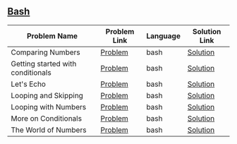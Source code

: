 ## [Bash](https://www.hackerrank.com/domains/shell/bash)

|Problem Name|Problem Link|Language|Solution Link|
---|---|---|---
|Comparing Numbers|[Problem](https://www.hackerrank.com/challenges/bash-tutorials---comparing-numbers/problem)|bash|[Solution](./bash-tutorials---comparing-numbers.sh)|
|Getting started with conditionals|[Problem](https://www.hackerrank.com/challenges/bash-tutorials---getting-started-with-conditionals/problem)|bash|[Solution](./bash-tutorials---getting-started-with-conditionals.sh)|
|Let's Echo|[Problem](https://www.hackerrank.com/challenges/bash-tutorials-lets-echo/problem)|bash|[Solution](./bash-tutorials-lets-echo.sh)|
|Looping and Skipping|[Problem](https://www.hackerrank.com/challenges/bash-tutorials---looping-and-skipping/problem)|bash|[Solution](./bash-tutorials---looping-and-skipping.sh)|
|Looping with Numbers|[Problem](https://www.hackerrank.com/challenges/bash-tutorials---looping-with-numbers/problem)|bash|[Solution](./bash-tutorials---looping-with-numbers.sh)|
|More on Conditionals|[Problem](https://www.hackerrank.com/challenges/bash-tutorials---more-on-conditionals/problem)|bash|[Solution](./bash-tutorials---more-on-conditionals.sh)|
|The World of Numbers|[Problem](https://www.hackerrank.com/challenges/bash-tutorials---the-world-of-numbers/problem)|bash|[Solution](./bash-tutorials---the-world-of-numbers.sh)|

